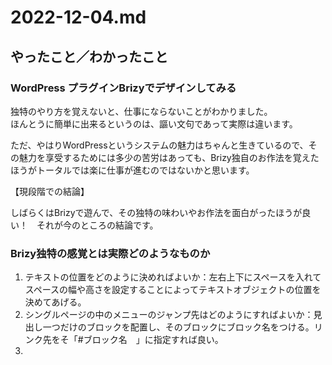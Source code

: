 # 2022-12-04.md

## やったこと／わかったこと

### WordPress プラグインBrizyでデザインしてみる

独特のやり方を覚えないと、仕事にならないことがわかりました。  
ほんとうに簡単に出来るというのは、謳い文句であって実際は違います。  

ただ、やはりWordPressというシステムの魅力はちゃんと生きているので、その魅力を享受するためには多少の苦労はあっても、Brizy独自のお作法を覚えたほうがトータルでは楽に仕事が進むのではないかと思います。  

【現段階での結論】  

しばらくはBrizyで遊んで、その独特の味わいやお作法を面白がったほうが良い！　それが今のところの結論です。

### Brizy独特の感覚とは実際どのようなものか

1. テキストの位置をどのように決めればよいか：左右上下にスペースを入れてスペースの幅や高さを設定することによってテキストオブジェクトの位置を決めてあげる。
2. シングルページの中のメニューのジャンプ先はどのようにすればよいか：見出し一つだけのブロックを配置し、そのブロックにブロック名をつける。リンク先をそ「#ブロック名　」に指定すれば良い。
3. 
